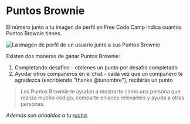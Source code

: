 # Puntos Brownie

El número junto a tu imagen de perfil en Free Code Camp indica cuantos Puntos Brownie tienes.

![La imagen de perfil de un usuario junto a sus Puntos Brownie](http://i.imgur.com/SsvbkDH.png)

Existen dos maneras de ganar Puntos Brownie:

1. Completando desafíos - obtienes un punto por desafío completado
2. Ayudar otros compañeros en el chat - cada vez que un compañero te agradezca (escribiendo "thanks @tunombre"), recibirás un punto

> Los Puntos Brownie te ayudan a mostrarte como una persona que realiza mucho código, comparte enlaces relevantes y ayuda a otras personas.

_Además son añadidos a tu [racha](Racha.md)._
